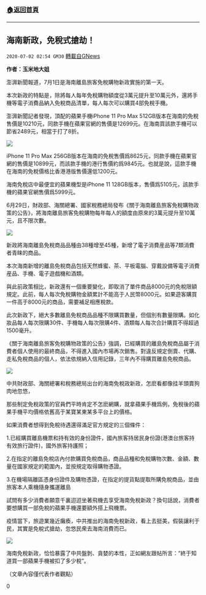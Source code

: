 ###  [:house:返回首頁](https://github.com/ourhimalayas/txt)
---

## 海南新政，免稅式搶劫！
`2020-07-02 02:54 GM30` [轉載自GNews](https://gnews.org/zh-hant/251805/)

**作者：玉米地大姐**

澎湃新聞報道，7月1日是海南離島旅客免稅購物新政實施的第一天。

本次新政的特點是，除將每人每年免稅購物額度從3萬元提升至10萬元外，還將手機等電子消費品納入免稅商品清單，每人每次可以購買4部免稅手機。

澎湃新聞記者發現，頂配的蘋果手機iPhone 11 Pro Max 512GB版本在海南的免稅售價是10210元，同款手機在蘋果官網的售價是12699元。在海南買該款手機可以節省2489元，相當于打了8折。

![](https://s3.amazonaws.com/gnews-media-offload/wp-content/uploads/2020/07/02024416/2-5.jpg)

iPhone 11 Pro Max 256GB版本在海南的免稅售價爲8625元，同款手機在蘋果官網的售價是10899元，而該款手機的港行售價約爲9845元。也就是說，這款手機在海南的免稅價格比香港港版售價還低1200元。

海南免稅店中最便宜的蘋果機型是iPhone 11 128GB版本，售價爲5105元，該款手機的蘋果官網售價爲5999元。

6月29日，財政部、海關總署、國家稅務總局發布《關于海南離島旅客免稅購物政策的公告》，將海南離島旅客免稅購物每年每人的額度由原來的3萬元提升至10萬元，且不限次數。

![](https://s3.amazonaws.com/gnews-media-offload/wp-content/uploads/2020/07/02024546/3-3.jpg)

新政將海南離島免稅商品品種由38種增至45種，新增了電子消費産品等7類消費者青睐的商品。

本次海南新增的離島免稅商品包括天然蜂蜜、茶、平板電腦、穿戴設備等電子消費産品、手機、電子遊戲機和酒類。

與此前政策相比，新政還有一個重要變化，即取消了單件商品8000元的免稅限額規定。此前，每人每次免稅購物金額累計不能高于人民幣8000元。如果遊客購買一件高于8000元的商品，需要補足相應稅款。

此次新政下，絕大多數離島免稅商品品種不限購買數量，但個別有數量限購。如化妝品每人每次限購30件、手機每人每次限購4件、酒類每人每次合計購買不得超過1500毫升。

《關于海南離島旅客免稅購物政策的公告》強調，已經購買的離島免稅商品屬于消費者個人使用的最終商品，不得進入國內市場再次銷售。對違反規定倒賣、代購、走私免稅商品的個人，依法依規納入信用記錄，三年內不得購買離島免稅商品。

![](https://s3.amazonaws.com/gnews-media-offload/wp-content/uploads/2020/07/02024614/4-2.png)

中共財政部、海關總署和稅務總局出台的海南免稅政新政，怎麽看都像挂羊頭賣狗肉地忽悠，

那些制定免稅政策的官員們平時肯定不怎麽網購，就拿蘋果手機爲例，免稅後的蘋果手機平均價格依舊高于某寶某東某多平台上的價格。

如果消費者想得到免稅待遇還得滿足官方規定的三個條件：

1.已經購買離島機票和持有效的身份證件，國內旅客持居民身份證(港澳台旅客持有效旅行證件)，國外旅客持護照；

2.在指定的離島免稅店內付款購買免稅商品，商品品種和免稅購物次數、金額、數量在國家規定的範圍內，並按規定取得購物憑證。

3.在機場隔離區憑身份證件及購物憑證，在指定的提貨點提取所購免稅商品，並由旅客本人乘機隨身攜運離島

試問有多少消費者願意千裏迢迢坐著飛機去享受海南免稅新政？換句話說，消費者要想購買一部免稅的蘋果手機還要額外搭上飛機票。

疫情當下，旅遊業幾近癱瘓，中共推出的海南免稅新政，看上去挺美，假裝讓利于民，其實是免稅式搶劫，忽悠民衆去海南消費而已。

![](https://s3.amazonaws.com/gnews-media-offload/wp-content/uploads/2020/07/02024656/5.jpg)

海南免稅新政，恰恰暴露了中共盤剝、貪婪的本性，正如網友跟帖所言：“終于知道買一部蘋果手機被扣了多少稅”。

（文章內容僅代表作者觀點）

0

